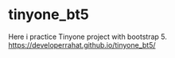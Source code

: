 # tinyone_bt5
Here i practice Tinyone project with bootstrap 5.
https://developerrahat.github.io/tinyone_bt5/
